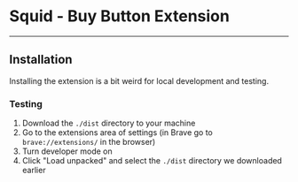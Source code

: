 # Squid - Buy Button Extension

---

## Installation

Installing the extension is a bit weird for local development and testing.

### Testing

1. Download the `./dist` directory to your machine
2. Go to the extensions area of settings (in Brave go to `brave://extensions/` in the browser)
3. Turn developer mode on
4. Click "Load unpacked" and select the `./dist` directory we downloaded earlier
